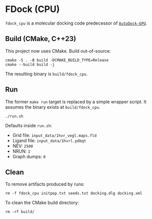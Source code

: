 # FDock (CPU)

`fdock_cpu` is a molecular docking code predecessor of [`AutoDock-GPU`](https://github.com/ccsb-scripps/AutoDock-GPU).

## Build (CMake, C++23)

This project now uses CMake. Build out-of-source:

```
cmake -S . -B build -DCMAKE_BUILD_TYPE=Release
cmake --build build -j
```

The resulting binary is `build/fdock_cpu`.

## Run

The former `make run` target is replaced by a simple wrapper script. It assumes the binary exists at `build/fdock_cpu`.

```
./run.sh
```

Defaults inside `run.sh`:

- Grid file: `input_data/1hvr_vegl.maps.fld`
- Ligand file: `input_data/1hvrl.pdbqt`
- NEV: `2500`
- NRUN: `1`
- Graph dumps: `0`

## Clean

To remove artifacts produced by runs:

```
rm -f fdock_cpu initpop.txt seeds.txt docking.dlg docking.xml
```

To clean the CMake build directory:

```
rm -rf build/
```
